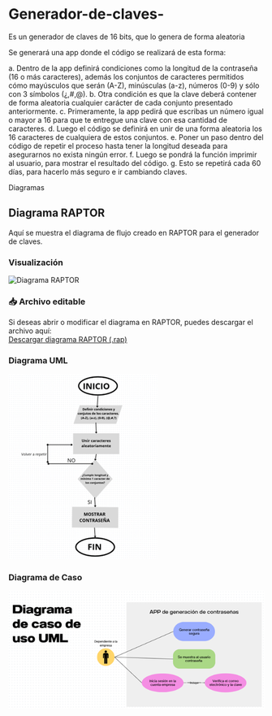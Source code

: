 # Generador-de-claves-
Es un generador de claves de 16 bits, que lo genera de forma aleatoria 

Se generará una app donde el código se realizará de esta forma: 

a.	Dentro de la app definirá condiciones como la longitud de la contraseña (16 o más caracteres), además los conjuntos de caracteres permitidos cómo mayúsculos que serán (A-Z), minúsculas (a-z), números (0-9) y sólo con 3 símbolos (¿,#,@). 
b.	Otra condición es que la clave deberá contener de forma aleatoria cualquier carácter de cada conjunto presentado anteriormente. 
c.	Primeramente, la app pedirá que escribas un número igual o mayor a 16 para que te entregue una clave con esa cantidad de caracteres.
d.	Luego el código se definirá en unir de una forma aleatoria los 16 caracteres de cualquiera de estos conjuntos.
e.	Poner un paso dentro del código de repetir el proceso hasta tener la longitud deseada para asegurarnos no exista ningún error. 
f.	Luego se pondrá la función imprimir al usuario, para mostrar el resultado del código. 
g.	Esto se repetirá cada 60 días, para hacerlo más seguro e ir cambiando claves. 

Diagramas 
## Diagrama RAPTOR

Aquí se muestra el diagrama de flujo creado en RAPTOR para el generador de claves.

### Visualización
![Diagrama RAPTOR](Diagrama_de_raptor)

### 📥 Archivo editable
Si deseas abrir o modificar el diagrama en RAPTOR, puedes descargar el archivo aquí:  
[Descargar diagrama RAPTOR (.rap)](Autónomo_2)
### Diagrama UML
![Diagrama UML](Diagrama%20UML.png)

### Diagrama de Caso
![Diagrama de Caso](Diagrama%20de%20caso.png)
